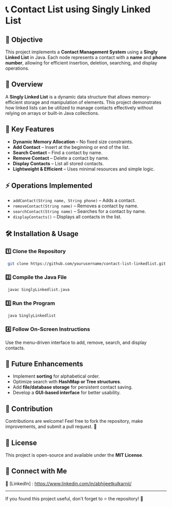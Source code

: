# 📞 Contact List using Singly Linked List

## 🎯 Objective

This project implements a **Contact Management System** using a **Singly Linked List** in Java. Each node represents a contact with a **name** and **phone number**, allowing for efficient insertion, deletion, searching, and display operations.

## 🚀 Overview

A **Singly Linked List** is a dynamic data structure that allows memory-efficient storage and manipulation of elements. This project demonstrates how linked lists can be utilized to manage contacts effectively without relying on arrays or built-in Java collections.

## 🔹 Key Features

- **Dynamic Memory Allocation** – No fixed size constraints.
- **Add Contact** – Insert at the beginning or end of the list.
- **Search Contact** – Find a contact by name.
- **Remove Contact** – Delete a contact by name.
- **Display Contacts** – List all stored contacts.
- **Lightweight & Efficient** – Uses minimal resources and simple logic.

## ⚡ Operations Implemented

- `addContact(String name, String phone)` – Adds a contact.
- `removeContact(String name)` – Removes a contact by name.
- `searchContact(String name)` – Searches for a contact by name.
- `displayContacts()` – Displays all contacts in the list.

## 🛠️ Installation & Usage

### **1️⃣ Clone the Repository**

```bash
 git clone https://github.com/yourusername/contact-list-linkedlist.git
```

### **2️⃣ Compile the Java File**

```bash
 javac SinglyLinkedlist.java
```

### **3️⃣ Run the Program**

```bash
 java SinglyLinkedlist
```

### **4️⃣ Follow On-Screen Instructions**

Use the menu-driven interface to add, remove, search, and display contacts.



## 🌱 Future Enhancements

- Implement **sorting** for alphabetical order.
- Optimize search with **HashMap or Tree structures**.
- Add **file/database storage** for persistent contact saving.
- Develop a **GUI-based interface** for better usability.

## 🤝 Contribution

Contributions are welcome! Feel free to fork the repository, make improvements, and submit a pull request. 🚀

## 📜 License

This project is open-source and available under the **MIT License**.

## 🔗 Connect with Me

💼 [LinkedIn] : https://www.linkedin.com/in/abhijeetkulkarnii/


---

If you found this project useful, don't forget to ⭐ the repository! 🚀



